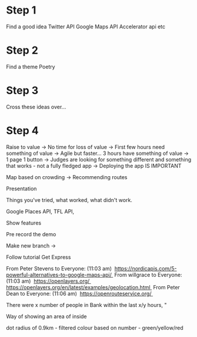 # Step 1
Find a good idea
Twitter API
Google Maps API
Accelerator api 
etc

# Step 2 
Find a theme 
Poetry

# Step 3
Cross these ideas over... 

# Step 4 
Raise to value
-> No time for loss of value
-> First few hours need something of value
-> Agile but faster... 3 hours have something of value
-> 1 page 1 button
-> Judges are looking for something different and something that works - not a fully fledged app
-> Deploying the app IS IMPORTANT 


Map based on crowding 
-> Recommending routes

Presentation

Things you've tried, what worked, what didn't work. 

Google Places API, TFL API, 

Show features

Pre record the demo



Make new branch ->

Follow tutorial 
Get Express 

From Peter Stevens to Everyone: (11:03 am)
 https://nordicapis.com/5-powerful-alternatives-to-google-maps-api/ 
From willgrace to Everyone: (11:03 am)
 https://openlayers.org/ https://openlayers.org/en/latest/examples/geolocation.html 
From Peter Dean to Everyone: (11:06 am)
 https://openrouteservice.org/ 
 
There were x number of people in Bank within the last x/y hours, "

Way of showing an area of inside 

dot radius of 0.9km - filtered colour based on number - green/yellow/red 
 

